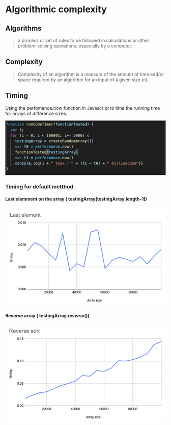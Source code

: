 # Algorithmic complexity

## Algorithms

> a process or set of rules to be followed in calculations or other problem-solving operations, especially by a computer.

## Complexity

> Complexity of an algorithm is a measure of the amount of time and/or space required by an algorithm for an input of a given size (n).

## Timing
Using the perfomance.now function in Javascript to time the running time for arrays of difference sizes.

![code-timer](images/code-timer.png)

### Timing for default metthod

#### Last elemment on the array ( testingArray[testingArray.length-1])

![last-element](images/last-item.png)

#### Reverse array ( testingArray.reverse())

![reverse](images/reverse-sort.png)

